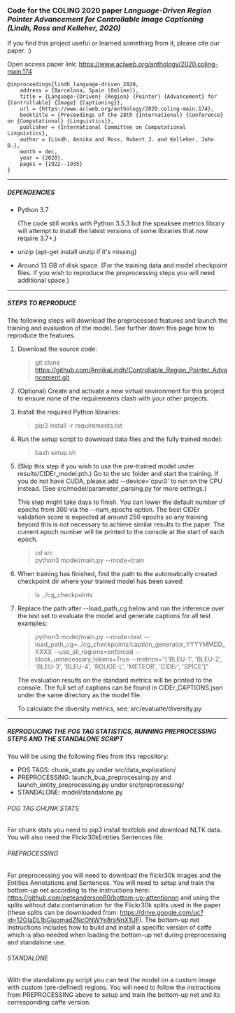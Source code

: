 ### Code for the COLING 2020 paper *Language-Driven Region Pointer Advancement for Controllable Image Captioning (Lindh, Ross and Kelleher, 2020)*

If you find this project useful or learned something from it, please cite our paper. :)

Open access paper link: https://www.aclweb.org/anthology/2020.coling-main.174

```
@inproceedings{lindh_language-driven_2020,
	address = {Barcelona, Spain (Online)},
	title = {Language-{Driven} {Region} {Pointer} {Advancement} for {Controllable} {Image} {Captioning}},
	url = {https://www.aclweb.org/anthology/2020.coling-main.174},
	booktitle = {Proceedings of the 28th {International} {Conference} on {Computational} {Linguistics}},
	publisher = {International Committee on Computational Linguistics},
	author = {Lindh, Annika and Ross, Robert J. and Kelleher, John D.},
	month = dec,
	year = {2020},
	pages = {1922--1935}
}
```

---

##### DEPENDENCIES
 * Python 3.7
 
   (The code still works with Python 3.5.3 but the speaksee metrics library will attempt to install the latest versions of some libraries that now require 3.7+.)
 
 * unzip (apt-get install unzip if it's missing)
 
 * Around 13 GB of disk space. (For the training data and model checkpoint files. If you wish to reproduce the preprocessing steps you will need additional space.) 
 
---
 
##### STEPS TO REPRODUCE

The following steps will download the preprocessed features and launch the training and evaluation of the model. See further down this page how to reproduce the features.

1) Download the source code:
    > git clone https://github.com/AnnikaLindh/Controllable_Region_Pointer_Advancement.git

2) (Optional) Create and activate a new virtual environment for this project to ensure none of the requirements clash 
with your other projects.

3) Install the required Python libraries:
    > pip3 install -r requirements.txt   

4) Run the setup script to download data files and the fully trained model:
     > bash setup.sh

5) (Skip this step if you wish to use the pre-trained model under results/CIDEr_model.pth.) Go to the src folder and start the training. If you do not have CUDA, please add --device='cpu:0' to run on the CPU instead. (See src/model/parameter_parsing.py for more settings.)

    This step might take days to finish. You can lower the default number of epochs from 300 via the --num_epochs option. The best CIDEr validation score is expected at around 250 epochs so any training beyond this is not necessary to achieve similar results to the paper.
    The current epoch number will be printed to the console at the start of each epoch.
    > cd src \
    python3 model/main.py --mode=train

6) When training has finished, find the path to the automatically created checkpoint dir where your trained model has been saved:
   > ls ../cg_checkpoints

7) Replace the path after --load_path_cg below and run the inference over the test set to evaluate the model and generate captions for all test examples:
   > python3 model/main.py --mode=test --load_path_cg=../cg_checkpoints/caption_generator_YYYYMMDD_XXXX --use_all_regions=enforced --block_unnecessary_tokens=True --metrics="['BLEU-1', 'BLEU-2', 'BLEU-3', 'BLEU-4', 'ROUGE-L', 'METEOR', 'CIDEr', 'SPICE']"

    The evaluation results on the standard metrics will be printed to the console. The full set of captions can be found in CIDEr_CAPTIONS.json under the same directory as the model file.
    
    To calculate the diversity metrics, see: src/evaluate/diversity.py

---

##### REPRODUCING THE POS TAG STATISTICS, RUNNING PREPROCESSING STEPS AND THE STANDALONE SCRIPT

You will be using the following files from this repository:
 * POS TAGS: chunk_stats.py under src/data_exploration/
 * PREPROCESSING: launch_bua_preprocessing.py and launch_entity_preprocessing.py under src/preprocessing/
 * STANDALONE: model/standalone.py

###### POG TAG CHUNK STATS

For chunk stats you need to pip3 install textblob and download NLTK data. You will also need the Flickr30kEntities Sentences file.

###### PREPROCESSING

For preprocessing you will need to download the flickr30k images and the Entities Annotations and Sentences.
You will need to setup and train the bottom-up net according to the instructions here: https://github.com/peteanderson80/bottom-up-attentionon
and using the splits without data contamination for the Flickr30k splits used in the paper (these splits can be downloaded from: https://drive.google.com/uc?id=12OIaDL1bGiuomadZNcONWYe8rsNnX1UF).
The bottom-up net instructions includes how to build and install a specific version of caffe which is also needed when loading the bottom-up net
during preprocessing and standalone use.

###### STANDALONE

With the standalone.py script you can test the model on a custom image with custom (pre-defined) regions.
You will need to follow the instructions from PREPROCESSING above to setup and train the bottom-up net and its 
corresponding caffe version.
